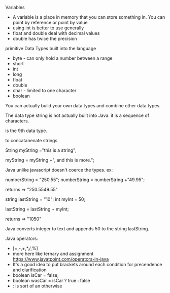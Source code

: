 Variables
  - A variable is a place in memory that you can store something in. You can point by reference or point by value
  - using int is better to use generally
  - float and double deal with decimal values
  - double has twice the precision

primitive Data Types built into the language
  - byte  - can only hold a number between a range 
  - short
  - int
  - long
  - float
  - double 
  - char - limited to one character
  - boolean
    
You can actually build your own data types and combine other data types. 

 The data type string is not actually built into Java. it is a sequence of characters.   

 is the 9th data type.

to concatanenate strings

String myString ="this is a string";

myString = myString +", and this is more.";

Java unlike javascript doesn't coerce the types. ex:

numberString = "250.55";
numberString = numberString +"49.95";

returns => "250.5549.55"

string lastString = "10";
int myInt = 50;

lastString =  lastString + myInt;

returns => "1050"

Java converts integer to text and appends 50 to the string lastString.  


Java operators:
  - [=,-,+,*,/,%]
  - more here like ternary and assignment https://www.javatpoint.com/operators-in-java
  - It's a good idea to put brackets around each condition for precendence and clarification
  - boolean isCar = false; 
  - boolean wasCar = isCar ? true : false
  - : is sort of an otherwise 
